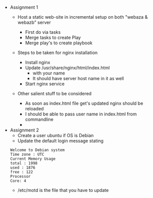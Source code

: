 * Assignment 1
  * Host a static web-site in incremental setup on  both "webaza & webazb" server
    * First do via tasks
    * Merge tasks to create Play
    * Merge play's to create playbook

  * Steps to be taken for nginx installation
    * Install nginx
    * Update /usr/share/nginx/html/index.html
      * with your name
      * It should have server host name in it as well
    * Start nginx service

  * Other salient stuff to be considered
    * As soon as index.html file get's updated nginx should be reloaded
    * I should be able to pass user name in index.html from commandline
    *
* Assignment 2
  * Create a user ubuntu if OS is Debian
  * Update the default login message stating
  ```
  Welcome to Debian system
  Time zone : UTC
  Current Memory Usage
  total : 1998
  used : 1876
  free : 122
  Processor
  Core: 4
  ```
    * /etc/motd is the file that you have to update
